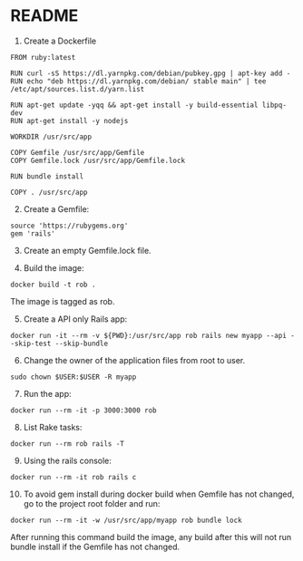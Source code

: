 # README

1. Create a Dockerfile

```
FROM ruby:latest

RUN curl -sS https://dl.yarnpkg.com/debian/pubkey.gpg | apt-key add -
RUN echo "deb https://dl.yarnpkg.com/debian/ stable main" | tee /etc/apt/sources.list.d/yarn.list

RUN apt-get update -yqq && apt-get install -y build-essential libpq-dev
RUN apt-get install -y nodejs 

WORKDIR /usr/src/app

COPY Gemfile /usr/src/app/Gemfile
COPY Gemfile.lock /usr/src/app/Gemfile.lock

RUN bundle install

COPY . /usr/src/app
```

2. Create a Gemfile:

```
source 'https://rubygems.org'
gem 'rails'
```

3. Create an empty Gemfile.lock file.

4. Build the image:

```
docker build -t rob .
```

The image is tagged as rob.

5. Create a API only Rails app:

```
docker run -it --rm -v ${PWD}:/usr/src/app rob rails new myapp --api --skip-test --skip-bundle
```

6. Change the owner of the application files from root to user.

```
sudo chown $USER:$USER -R myapp
```

7. Run the app:

```
docker run --rm -it -p 3000:3000 rob
```

8. List Rake tasks:

```
docker run --rm rob rails -T
```

9. Using the rails console:

```
docker run --rm -it rob rails c
```

10. To avoid gem install during docker build when Gemfile has not changed, go to the project root folder and run:

```
docker run --rm -it -w /usr/src/app/myapp rob bundle lock
```

After running this command build the image, any build after this will not run bundle install if the Gemfile has not changed.

